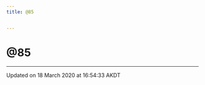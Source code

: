 ```yaml
---
title: @85


---
```


# @85























-------------------------------

Updated on 18 March 2020 at 16:54:33 AKDT